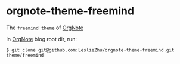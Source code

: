 orgnote-theme-freemind
========================

The `freemind theme` of [OrgNote](https://github.com/LeslieZhu/OrgNote)

In [OrgNote](https://github.com/LeslieZhu/OrgNote) blog root dir, run:

```
$ git clone git@github.com:LeslieZhu/orgnote-theme-freemind.git theme/freemind
```
